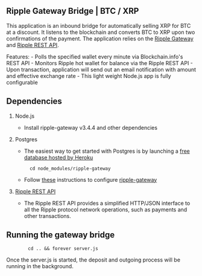 ## Ripple Gateway Bridge | BTC / XRP

This application is an inbound bridge for automatically selling XRP for BTC at a discount.
It listens to the blockchain and converts BTC to XRP upon two confirmations of the payment.
The application relies on the [Ripple Gateway](https://github.com/ripple/gatewayd) and [Ripple REST API](https://github.com/ripple/ripple-rest.git).

Features:
    - Polls the specified wallet every minute via Blockchain.info's REST API
    - Monitors Ripple hot wallet for balance via the Ripple REST API
    - Upon transaction, application will send out an email notification with amount and effective exchange rate
    - This light weight Node.js app is fully configurable

## Dependencies

1. Node.js
    - Install ripple-gateway v3.4.4 and other dependencies

2. Postgres
    - The easiest way to get started with Postgres is by launching a [free database hosted by Heroku](https://postgres.heroku.com/databases)

            cd node_modules/ripple-gateway

    - Follow [these](https://github.com/ripple/gatewayd/blob/master/doc/setup.md) instructions to configure [ripple-gateway](https://github.com/ripple/gatewayd)

3. [Ripple REST API](https://github.com/ripple/ripple-rest.git)
     - The Ripple REST API provides a simplified HTTP/JSON interface to all the Ripple protocol network operations, such as payments and other transactions.


## Running the gateway bridge

            cd .. && forever server.js

Once the server.js is started, the deposit and outgoing process will be running in the background.